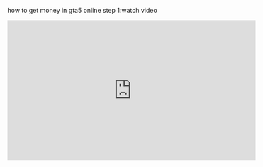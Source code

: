 how to get money in gta5 online step 1:watch video
<iframe width="560" height="315" src="https://www.youtube.com/embed/KKMlMCO85wM?si=r5HnxTWRRiDiYFiO" title="YouTube video player" frameborder="0" allow="accelerometer; autoplay; clipboard-write; encrypted-media; gyroscope; picture-in-picture; web-share" referrerpolicy="strict-origin-when-cross-origin" allowfullscreen></iframe>
